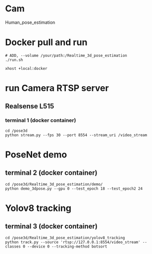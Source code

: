 # Cam
Human_pose_estimation

# Docker pull and run
```
# ADD, --volume /your/path:/Realtime_3d_pose_estimation
./run.sh
```
```
xhost +local:docker
```
# run Camera RTSP server
## Realsense L515
### terminal 1 (docker container)
```
cd /pose3d
python stream.py --fps 30 --port 8554 --stream_uri /video_stream
```

# PoseNet demo
## terminal 2 (docker container)
```
cd /pose3d/Realtime_3d_pose_estimation/demo/
python demo_3dpose.py --gpu 0 --test_epoch 18 --test_epoch2 24
```

# Yolov8 tracking
## terminal 3 (docker container)
```
cd /pose3d/Realtime_3d_pose_estimation/yolov8_tracking
python track.py --source 'rtsp://127.0.0.1:8554/video_stream' --classes 0 --device 0 --tracking-method botsort
```
